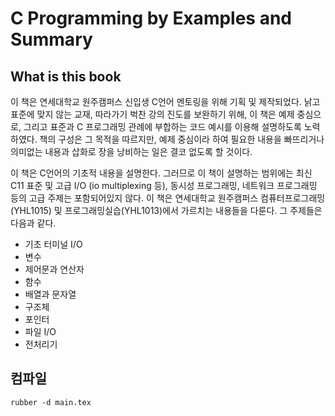 # C Programming by Examples and Summary

## What is this book
이 책은 연세대학교 원주캠퍼스 신입생 C언어 멘토링을 위해 기획 및
제작되었다. 낡고 표준에 맞지 않는 교재, 따라가기 벅찬 강의 진도를
보완하기 위해, 이 책은 예제 중심으로, 그리고 표준과 C 프로그래밍 관례에
부합하는 코드 예시를 이용해 설명하도록 노력하였다. 책의 구성은 그
목적을 따르지만, 예제 중심이라 하여 필요한 내용을 빠뜨리거나 의미없는
내용과 삽화로 장을 낭비하는 일은 결코 없도록 할 것이다.

이 책은 C언어의 기초적 내용을 설명한다. 그러므로 이 책이 설명하는
범위에는 최신 C11 표준 및 고급 I/O (io multiplexing 등), 동시성
프로그래밍, 네트워크 프로그래밍 등의 고급 주제는 포함되어있지 않다. 이
책은 연세대학교 원주캠퍼스 컴퓨터프로그래밍(YHL1015) 및
프로그래밍실습(YHL1013)에서 가르치는 내용들을 다룬다. 그 주제들은
다음과 같다.

- 기초 터미널 I/O
- 변수
- 제어문과 연산자
- 함수
- 배열과 문자열
- 구조체
- 포인터
- 파일 I/O
- 전처리기

## 컴파일
```
rubber -d main.tex
```

